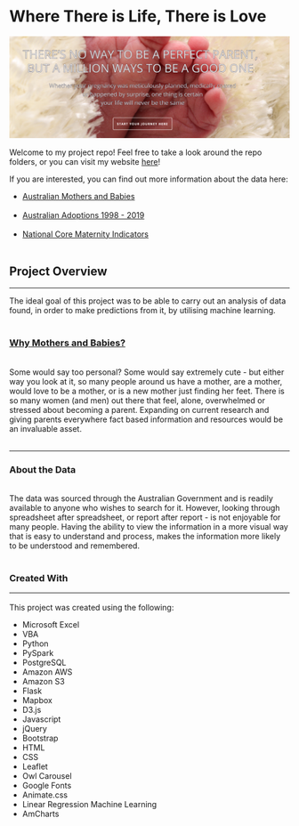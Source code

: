 # Where There is Life, There is Love
![Header](readme_images/header.png)<br>

Welcome to my project repo! 
Feel free to take a look around the repo folders, or you can visit my website [here](https://wherethereislife-thereislove.herokuapp.com/)!<br>
 

If you are interested, you can find out more information about the data here:<br>
* [Australian Mothers and Babies](https://www.aihw.gov.au/reports-data/population-groups/mothers-babies/data)<br><br>
* [Australian Adoptions 1998 - 2019](https://www.aihw.gov.au/reports-data/health-welfare-services/adoptions/data)<br><br>
* [National Core Maternity Indicators](https://www.aihw.gov.au/reports-data/population-groups/mothers-babies/data)<br><br>

## Project Overview
<hr>
The ideal goal of this project was to be able to carry out an analysis of data found, in order to make predictions from it, by utilising machine learning.<br>
<br>
<u><h3>Why Mothers and Babies?</h3></u>
<p><br>
Some would say too personal? Some would say extremely cute - but either way you look at it, so many people around us have a mother, are a mother, would love to be a mother, or is a new mother just finding her feet. There is so many women (and men) out there that feel, alone, overwhelmed or stressed about becoming a parent. 
Expanding on current research and giving parents everywhere fact based information and resources would be an invaluable asset. 
<br><br>
<hr>



### About the Data
<p><br>
The data was sourced through the Australian Government and is readily available to anyone who wishes to search for it. However, looking through spreadsheet after spreadsheet, or report after report - is not enjoyable for many people. Having the ability to view the information in a more visual way that is easy to understand and process, makes the information more likely to be understood and remembered. 
<br><br>



### Created With<hr>
This project was created using the following:<br>
* Microsoft Excel
* VBA
* Python
* PySpark
* PostgreSQL
* Amazon AWS
* Amazon S3
* Flask
* Mapbox
* D3.js
* Javascript
* jQuery
* Bootstrap
* HTML
* CSS
* Leaflet
* Owl Carousel
* Google Fonts
* Animate.css
* Linear Regression Machine Learning 
* AmCharts



